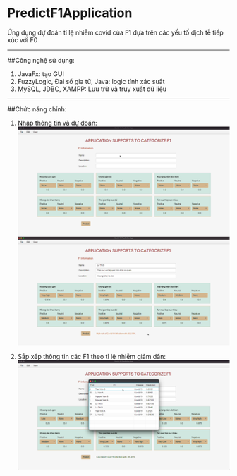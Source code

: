 # PredictF1Application

Ứng dụng dự đoán tỉ lệ nhiễm covid của F1 dựa trên các yếu tố dịch tễ tiếp xúc với F0

---

##Công nghệ sử dụng:
1. JavaFx: tạo GUI
2. FuzzyLogic, Đại số gia tử, Java: logic tính xác suất
3. MySQL, JDBC, XAMPP: Lưu trữ và truy xuất dữ liệu

---

##Chức năng chính:
1. Nhập thông tin và dự đoán:
   ![alt text](screenshots/1.png)
   ![alt text](screenshots/2.png)
   
2. Sắp xếp thông tin các F1 theo tỉ lệ nhiễm giảm dần:
   ![alt text](screenshots/3.png)